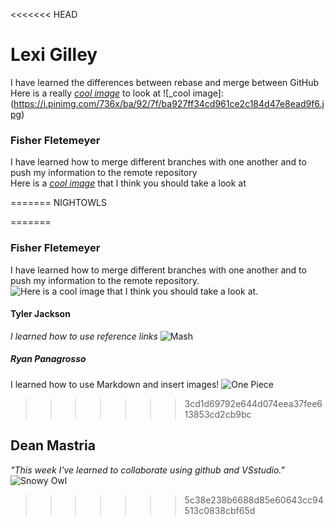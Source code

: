 <<<<<<< HEAD
# Lexi Gilley
I have learned the differences between rebase and merge between GitHub
Here is a really [_cool image_] to look at ![_cool image]: (https://i.pinimg.com/736x/ba/92/7f/ba927ff34cd961ce2c184d47e8ead9f6.jpg)
### Fisher Fletemeyer
I have learned how to merge different branches with one another and to push my information to the remote repository  
Here is a [_cool image_] that I think you should take a look at  

[_cool image_]: (https://images.pexels.com/photos/128756/pexels-photo-128756.jpeg?cs=srgb&dl=pexels-crisdip-35358-128756.jpg&fm=jpg)
=======
NIGHTOWLS


=======
### Fisher Fletemeyer
I have learned how to merge different branches with one another and to push my information to the remote repository.  
![Here is a _cool image_ that I think you should take a look at.](https://images.pexels.com/photos/128756/pexels-photo-128756.jpeg?cs=srgb&dl=pexels-crisdip-35358-128756.jpg&fm=jpg)

#### Tyler Jackson
_I learned how to use reference links_
![Mash](https://preview.redd.it/mash-has-gained-creampuff-magic-name-describe-some-spells-v0-v9wl8ekq8mwc1.jpeg?width=640&crop=smart&auto=webp&s=610692f9b0f4050dfef92f363f35a8f9250fd4f0)
##### Ryan Panagrosso

I learned how to use Markdown and insert images!
![_One Piece_](https://assets-prd.ignimgs.com/2024/03/12/top10opmomentsoo-1710280260191.jpg)
>>>>>>> 3cd1d69792e644d074eea37fee613853cd2cb9bc
## Dean Mastria 
_"This week I've learned to collaborate using github and VSstudio."_
![Snowy Owl](https://www.allaboutbirds.org/guide/assets/photo/297366501-480px.jpg)
>>>>>>> 5c38e238b6688d85e60643cc94513c0838cbf65d

